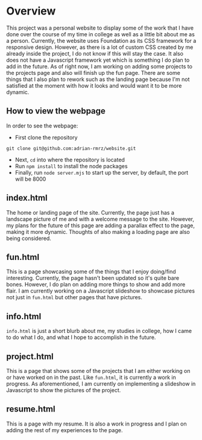 # Overview
This project was a personal website to display some of the work that I have done over the course of my time in college as well as a little bit about me as a person. Currently, the website uses Foundation as its CSS framework for a responsive design. However, as there is a lot of custom CSS created by me already inside the project, I do not know if this will stay the case. It also does not have a Javascript framework yet which is something I do plan to add in the future. As of right now, I am working on adding some projects to the projects page and also will finish up the fun page. There are some things that I also plan to rework such as the landing page because I'm not satisfied at the moment with how it looks and would want it to be more dynamic.

## How to view the webpage
In order to see the webpage:
- First clone the repository
```Git
git clone git@github.com:adrian-rmrz/website.git
```
- Next, `cd` into where the repository is located
- Run `npm install` to install the node packages
- Finally, run `node server.mjs` to start up the server, by default, the port will be 8000

## index.html
The home or landing page of the site. Currently, the page just has a landscape picture of me and with a welcome message to the site. However, my plans for the future of this page are adding a parallax effect to the page, making it more dynamic. Thoughts of also making a loading page are also being considered.

## fun.html
This is a page showcasing some of the things that I enjoy doing/find interesting. Currently, the page hasn't been updated so it's quite bare bones. However, I do plan on adding more things to show and add more flair. I am currently working on a Javascript slideshow to showcase pictures not just in `fun.html` but other pages that have pictures.

## info.html
`info.html` is just a short blurb about me, my studies in college, how I came to do what I do, and what I hope to accomplish in the future. 

## project.html
This is a page that shows some of the projects that I am either working on or have worked on in the past. Like `fun.html`, it is currently a work in progress. As aforementioned, I am currently on implementing a slideshow in Javascript to show the pictures of the project. 

## resume.html
This is a page with my resume. It is also a work in progress and I plan on adding the rest of my experiences to the page.
